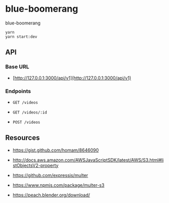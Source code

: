 # blue-boomerang

blue-boomerang

```
yarn
yarn start:dev
```

## API

### Base URL

- [http://127.0.0.1:3000/api/v1](http://127.0.0.1:3000/api/v1)

### Endpoints

- `GET /videos`

- `GET /videos/:id`

- `POST /videos`

## Resources

- https://gist.github.com/homam/8646090

- http://docs.aws.amazon.com/AWSJavaScriptSDK/latest/AWS/S3.html#listObjectsV2-property

- https://github.com/expressjs/multer

- https://www.npmjs.com/package/multer-s3

- https://peach.blender.org/download/
